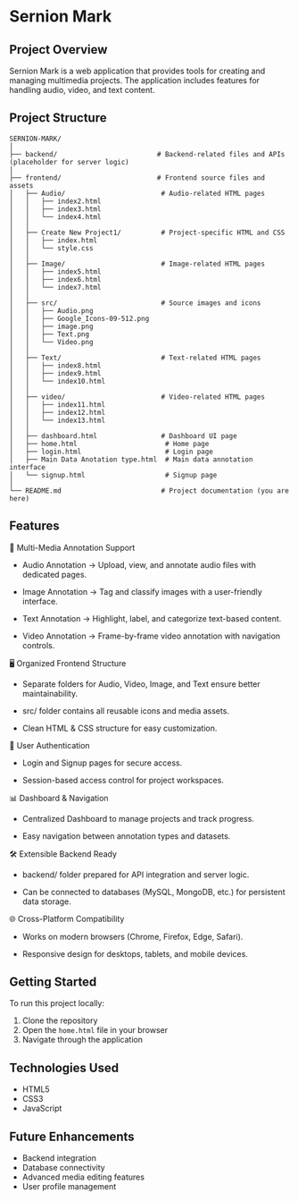 # Sernion Mark

## Project Overview

Sernion Mark is a web application that provides tools for creating and managing multimedia projects. The application includes features for handling audio, video, and text content.

## Project Structure

```
SERNION-MARK/
│
├── backend/                         # Backend-related files and APIs (placeholder for server logic)
│
├── frontend/                        # Frontend source files and assets
│   ├── Audio/                        # Audio-related HTML pages
│   │   ├── index2.html
│   │   ├── index3.html
│   │   └── index4.html
│   │
│   ├── Create New Project1/          # Project-specific HTML and CSS
│   │   ├── index.html
│   │   └── style.css
│   │
│   ├── Image/                        # Image-related HTML pages
│   │   ├── index5.html
│   │   ├── index6.html
│   │   └── index7.html
│   │
│   ├── src/                          # Source images and icons
│   │   ├── Audio.png
│   │   ├── Google_Icons-09-512.png
│   │   ├── image.png
│   │   ├── Text.png
│   │   └── Video.png
│   │
│   ├── Text/                         # Text-related HTML pages
│   │   ├── index8.html
│   │   ├── index9.html
│   │   └── index10.html
│   │
│   ├── video/                        # Video-related HTML pages
│   │   ├── index11.html
│   │   ├── index12.html
│   │   └── index13.html
│   │
│   ├── dashboard.html                # Dashboard UI page
│   ├── home.html                      # Home page
│   ├── login.html                     # Login page
│   ├── Main Data Anotation type.html  # Main data annotation interface
│   └── signup.html                    # Signup page
│
└── README.md                         # Project documentation (you are here)
```

## Features

🎯 Multi-Media Annotation Support
- Audio Annotation → Upload, view, and annotate audio files with dedicated pages.

- Image Annotation → Tag and classify images with a user-friendly interface.

- Text Annotation → Highlight, label, and categorize text-based content.

- Video Annotation → Frame-by-frame video annotation with navigation controls.

🖥 Organized Frontend Structure
- Separate folders for Audio, Video, Image, and Text ensure better maintainability.

- src/ folder contains all reusable icons and media assets.

- Clean HTML & CSS structure for easy customization.

🔐 User Authentication
- Login and Signup pages for secure access.

- Session-based access control for project workspaces.

📊 Dashboard & Navigation
- Centralized Dashboard to manage projects and track progress.

- Easy navigation between annotation types and datasets.

🛠 Extensible Backend Ready
- backend/ folder prepared for API integration and server logic.

- Can be connected to databases (MySQL, MongoDB, etc.) for persistent data storage.

🌐 Cross-Platform Compatibility
- Works on modern browsers (Chrome, Firefox, Edge, Safari).

- Responsive design for desktops, tablets, and mobile devices.


## Getting Started

To run this project locally:

1. Clone the repository
2. Open the `home.html` file in your browser
3. Navigate through the application

## Technologies Used

- HTML5
- CSS3
- JavaScript

## Future Enhancements

- Backend integration
- Database connectivity
- Advanced media editing features
- User profile management
